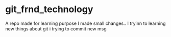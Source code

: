 # git_frnd_technology
A repo made for learning purpose
I made small changes..
I tryinn to learning new things about git
i trying to commit new msg
